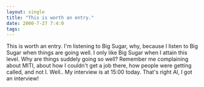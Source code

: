```yaml
---
layout: single
title: "This is worth an entry."
date: 2000-7-27 7:4:0
tags: 
---
```


This is worth an entry. I'm listening to Big Sugar, why, because I listen to Big Sugar when things are going well. I only like Big Sugar when I attain this level. Why are things suddely going so well? Remember me complaining about MITI, about how I couldn't get a job there, how people were getting called, and not I. Well.. My interview is at 15:00 today. That's right Al, I got an interview!

